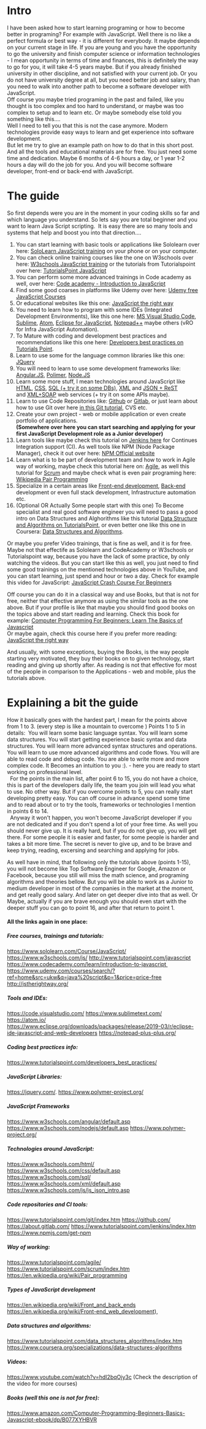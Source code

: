# Intro  
I have been asked how to start learning programing or how to become better in programing? For example with JavaScript. 
Well there is no like a perfect formula or best way - it is different for everybody. It maybe depends on your current stage in life. If you are young and you have the opportunity to go the university and finish computer science or information technologies - I mean opportunity in terms of time and finances, this is definitely the way to go for you, it will take 4-5 years maybe. But if you already finished university in other discipline, and not satisfied with your current job. Or you do not have university degree at all, but you need better job and salary, than you need to walk into another path to become a software developer with JavaScript.  
Off course you maybe tried programing in the past and failed, like you thought is too complex and too hard to understand, or maybe was too complex to setup and to learn etc. Or maybe somebody else told you something like this….  
Well I need to tell you that this is not the case anymore. Modern technologies provide easy ways to learn and get experience into software development.  
But let me try to give an example path on how to do that in this short post. And all the tools and educational materials are for free. You just need some time and dedication. Maybe 6 months of 4-6 hours a day, or 1 year 1-2 hours a day will do the job for you. And you will become software developer, front-end or back-end with JavaScript.  

# The guide  
So first depends were you are in the moment in your coding skills so far and which language you understand. So lets say you are total beginner and you want to learn Java Script scripting.  It is easy there are so many tools and systems that help and boost you into that direction....  

1. You can start learning with basic tools or applications like Sololearn over here: [SoloLearn JavaScript training](https://www.sololearn.com/Course/JavaScript/) on your phone or on your computer.
2. You can check online training courses like the one on W3schools over here: [W3schools JavaScript training](https://www.w3schools.com/js/) or the tutorials from 
Tutorialspoint over here: [TutorialsPoint JavaScript](http://www.tutorialspoint.com/javascript)
3. You can perform some more advanced trainings in Code academy as well, over here: 
[Code academy - Introduction to JavaScript](https://www.codecademy.com/learn/introduction-to-javascript)
4. Find some good coarses in platforms like Udemy over here: [Udemy free JavaScript Courses](https://www.udemy.com/courses/search/?ref=home&src=ukw&q=java%20script&p=1&price=price-free)
5. Or educational websites like this one: [JavaScript the right way](http://jstherightway.org/)
6. You need to learn how to program with some IDEs (Integrated Development Environments), like this one here: [MS Visual Studio Code](https://code.visualstudio.com/), [Sublime](https://www.sublimetext.com/), [Atom](https://atom.io/), [Eclipse for JavaScript](https://www.eclipse.org/downloads/packages/release/2019-03/r/eclipse-ide-javascript-and-web-developers), [Notepad++](https://notepad-plus-plus.org/) maybe others (vRO for Infra JavaScript Automation).
7. To Mature with coding and development best practices and recommendations like this one here: [Developers best practices on Tutorials Point](https://www.tutorialspoint.com/developers_best_practices/).
8. Learn to use some for the language common libraries like this one: [JQuery](https://jquery.com/)
9. You will need to learn to use some development frameworks like: [Angular.JS](https://www.w3schools.com/angular/default.asp), [Polimer](https://www.polymer-project.org/), [Node.JS](https://www.w3schools.com/nodejs/default.asp)
10. Learn some more stuff, I mean technologies around JavaScript like [HTML](https://www.w3schools.com/html/), [CSS](https://www.w3schools.com/css/default.asp), [SQL (+ try it on some DBs)](https://www.w3schools.com/sql/), [XML](https://www.w3schools.com/xml/default.asp) and [JSON + ReST](https://www.w3schools.com/js/js_json_intro.asp) and [XML+SOAP](https://www.w3schools.com/xml/default.asp) web services (+ try it on some APIs maybe).
11. Learn to use Code Repositories like: [Github](https://github.com/) or [Gitlab](https://about.gitlab.com/), or just learn about how to use Git over here [in this Git tutorial](https://www.tutorialspoint.com/git/index.htm), CVS etc.
12. Create your own project - web or mobile application or even create portfolio of applications.  
**(Somewhere over here you can start searching and applying for your first JavaScript Development role as a Junior developer)**  
13. Learn tools like maybe check this tutorial on [Jenkins here](https://www.tutorialspoint.com/jenkins/index.htm) for Continues Integration support (CI). As well tools like NPM (Node Package Manager), check it out over here: [NPM Official website](https://www.npmjs.com/get-npm)
14. Learn what is to be part of development team and how to work in Agile way of working, maybe check this tutorial here on: [Agile](https://www.tutorialspoint.com/agile/), as well this tutorial for [Scrum](https://www.tutorialspoint.com/scrum/index.htm) and maybe check what is even pair programing here: [Wikipedia Pair Programming](https://en.wikipedia.org/wiki/Pair_programming)
15. Specialize in a certain areas like [Front-end development](https://en.wikipedia.org/wiki/Front-end_web_development), [Back-end](https://en.wikipedia.org/wiki/Front_and_back_ends) development or even full stack development, Infrastructure automation etc.
16. (Optional OR Actually Some people start with this one) To Become specialist and real good software engineer you will need to pass a good intro on Data Structures and Alghorithms like this tutorial [Data Structure and Algorithms on TutorialsPoint](https://www.tutorialspoint.com/data_structures_algorithms/index.htm), or even better one like this one in Coursera: [Data Structures and Algorithms](https://www.coursera.org/specializations/data-structures-algorithms).  

Or maybe you prefer Video trainings, that is fine as well, and it is for free. Maybe not that effectife as Sololearn and CodeAcademy or W3schools or Tutorialspoint way, because you have the lack of some practice, by only watching the videos. But you can start like this as well, you just need to find some good trainings on the mentioned technologies above in YouTube, and you can start learning, just spend and hour or two a day. 
Check for example this video for JavaScript: [JavaScript Crash Course For Beginners](https://www.youtube.com/watch?v=hdI2bqOjy3c)  

Off course you can do it in a classical way and use Books, but that is not for free, neither that effective anymore as using the similar tools as the one above. But if your profile is like that maybe you should find good books on the topics above and start reading and learning. Check this book for example: [Computer Programming For Beginners: Learn The Basics of Javascript](https://www.amazon.com/Computer-Programming-Beginners-Basics-Javascript-ebook/dp/B077XYHBVR)  
Or maybe again, check this course here if you prefer more reading: [JavaScript the right way](http://jstherightway.org/)  

And usually, with some exceptions, buying the Books, is the way people starting very motivated, they buy their books on to given technology, start reading and giving up shortly after. As reading is not that effective for most of the people in comparison to the Applications - web and mobile, plus the tutorials above.  

# Explaining a bit the guide  
How it basically goes with the hardest part, I mean for the points above from 1 to 3. (every step is like a mountain to overcome )
Points 1 to 5 in details: 
	You will learn some basic language syntax.
	You will learn some data structures.
	You will start getting experience basic syntax and data structures.
	You will learn more advanced syntax structures and operations.
	You will learn to use more advanced algorithms and code flows.
	You will are able to read code and debug code.
	You are able to write more and more complex code.
	It Becomes an intuition to you :). - here you are ready to start working on professional level.  
 
For the points in the main list, after point 6 to 15, you do not have a choice, this is part of the developers daily life, the team you join will lead you what to use. No other way. But if you overcome points to 5, you can really start developing pretty easy. You can off course in advance spend some time and to read about or to try the tools, frameworks or technologies I mention in points 6 to 14.  
 
Anyway it won't happen, you won't become JavaScript developer if you are not dedicated and if you don't spend a lot of your free time. As well you should never give up. It is really hard, but if you do not give up, you will get there. For some people it is easier and faster, for some people is harder and takes a bit more time. The secret is never to give up, and to be brave and keep trying, reading, excersing and searching and applying for jobs.  

As well have in mind, that following only the tutorials above (points 1-15), you will not become like Top Software Engineer for Google, Amazon or Facebook, because you still will miss the math science, and programing algorithms and theories bellow. But you will be able to work as a Junior to medium developer in most of the companies in the market at the moment, and get really good salary. And later on get deeper dive into that as well. Or Maybe, actually if you are brave enough you should even start with the deeper stuff you can go to point 16, and after that return to point 1.  


#### All the links again in one place:  

##### Free courses, trainings and tutorials:
https://www.sololearn.com/Course/JavaScript/
https://www.w3schools.com/js/ 
http://www.tutorialspoint.com/javascript
https://www.codecademy.com/learn/introduction-to-javascript 
https://www.udemy.com/courses/search/?ref=home&src=ukw&q=java%20script&p=1&price=price-free
http://jstherightway.org/

##### Tools and IDEs:
https://code.visualstudio.com/
https://www.sublimetext.com/
https://atom.io/
https://www.eclipse.org/downloads/packages/release/2019-03/r/eclipse-ide-javascript-and-web-developers
https://notepad-plus-plus.org/

##### Coding best practices info:
https://www.tutorialspoint.com/developers_best_practices/

##### JavaScript Libraries:
https://jquery.com/. 
https://www.polymer-project.org/

##### JavaScript Frameworks
https://www.w3schools.com/angular/default.asp
https://www.w3schools.com/nodejs/default.asp
https://www.polymer-project.org/


##### Technologies around JavaScript:
https://www.w3schools.com/html/ 
https://www.w3schools.com/css/default.asp
https://www.w3schools.com/sql/
https://www.w3schools.com/xml/default.asp
https://www.w3schools.com/js/js_json_intro.asp 

##### Code repositories and CI tools:
https://www.tutorialspoint.com/git/index.htm
https://github.com/
https://about.gitlab.com/
https://www.tutorialspoint.com/jenkins/index.htm
https://www.npmjs.com/get-npm

##### Way of working:
https://www.tutorialspoint.com/agile/
https://www.tutorialspoint.com/scrum/index.htm
https://en.wikipedia.org/wiki/Pair_programming

##### Types of JavaScript development
https://en.wikipedia.org/wiki/Front_and_back_ends
https://en.wikipedia.org/wiki/Front-end_web_development), 

##### Data structures and algorithms:
https://www.tutorialspoint.com/data_structures_algorithms/index.htm
https://www.coursera.org/specializations/data-structures-algorithms

##### Videos:
 https://www.youtube.com/watch?v=hdI2bqOjy3c
(Check the description of the video for more courses)

##### Books (well this one is not for free):
https://www.amazon.com/Computer-Programming-Beginners-Basics-Javascript-ebook/dp/B077XYHBVR
